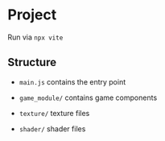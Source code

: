 # Project

Run via `npx vite`

## Structure

- `main.js` contains the entry point

- `game_module/` contains game components

- `texture/` texture files

- `shader/` shader files